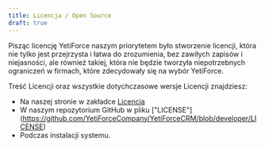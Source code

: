 ```yaml
---
title: Licencja / Open Source
draft: true
---
```

Pisząc licencję YetiForce naszym priorytetem było stworzenie licencji, która nie tylko jest przejrzysta i łatwa do zrozumienia, bez zawiłych zapisów i niejasności, ale również takiej, która nie będzie tworzyła niepotrzebnych ograniczeń w firmach, które zdecydowały się na wybór YetiForce.

Treść Licencji oraz wszystkie dotychczasowe wersje Licencji znajdziesz:
- Na naszej stronie w zakładce [Licencja](https://yetiforce.com/pl/yetiforce/licencja)
- W naszym repozytorium GitHub w pliku ["LICENSE"] (https://github.com/YetiForceCompany/YetiForceCRM/blob/developer/LICENSE)
- Podczas instalacji systemu.